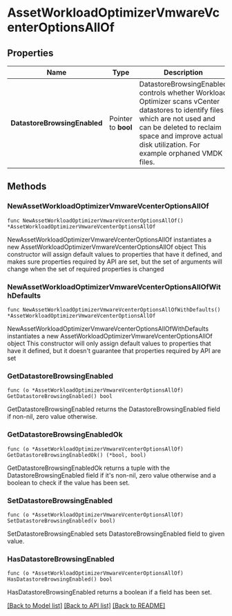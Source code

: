 # AssetWorkloadOptimizerVmwareVcenterOptionsAllOf

## Properties

Name | Type | Description | Notes
------------ | ------------- | ------------- | -------------
**DatastoreBrowsingEnabled** | Pointer to **bool** | DatastoreBrowsingEnabled controls whether Workload Optimizer scans vCenter datastores to identify files which are not used and can be deleted to reclaim space and improve actual disk utilization. For example orphaned VMDK files. | [optional] 

## Methods

### NewAssetWorkloadOptimizerVmwareVcenterOptionsAllOf

`func NewAssetWorkloadOptimizerVmwareVcenterOptionsAllOf() *AssetWorkloadOptimizerVmwareVcenterOptionsAllOf`

NewAssetWorkloadOptimizerVmwareVcenterOptionsAllOf instantiates a new AssetWorkloadOptimizerVmwareVcenterOptionsAllOf object
This constructor will assign default values to properties that have it defined,
and makes sure properties required by API are set, but the set of arguments
will change when the set of required properties is changed

### NewAssetWorkloadOptimizerVmwareVcenterOptionsAllOfWithDefaults

`func NewAssetWorkloadOptimizerVmwareVcenterOptionsAllOfWithDefaults() *AssetWorkloadOptimizerVmwareVcenterOptionsAllOf`

NewAssetWorkloadOptimizerVmwareVcenterOptionsAllOfWithDefaults instantiates a new AssetWorkloadOptimizerVmwareVcenterOptionsAllOf object
This constructor will only assign default values to properties that have it defined,
but it doesn't guarantee that properties required by API are set

### GetDatastoreBrowsingEnabled

`func (o *AssetWorkloadOptimizerVmwareVcenterOptionsAllOf) GetDatastoreBrowsingEnabled() bool`

GetDatastoreBrowsingEnabled returns the DatastoreBrowsingEnabled field if non-nil, zero value otherwise.

### GetDatastoreBrowsingEnabledOk

`func (o *AssetWorkloadOptimizerVmwareVcenterOptionsAllOf) GetDatastoreBrowsingEnabledOk() (*bool, bool)`

GetDatastoreBrowsingEnabledOk returns a tuple with the DatastoreBrowsingEnabled field if it's non-nil, zero value otherwise
and a boolean to check if the value has been set.

### SetDatastoreBrowsingEnabled

`func (o *AssetWorkloadOptimizerVmwareVcenterOptionsAllOf) SetDatastoreBrowsingEnabled(v bool)`

SetDatastoreBrowsingEnabled sets DatastoreBrowsingEnabled field to given value.

### HasDatastoreBrowsingEnabled

`func (o *AssetWorkloadOptimizerVmwareVcenterOptionsAllOf) HasDatastoreBrowsingEnabled() bool`

HasDatastoreBrowsingEnabled returns a boolean if a field has been set.


[[Back to Model list]](../README.md#documentation-for-models) [[Back to API list]](../README.md#documentation-for-api-endpoints) [[Back to README]](../README.md)


